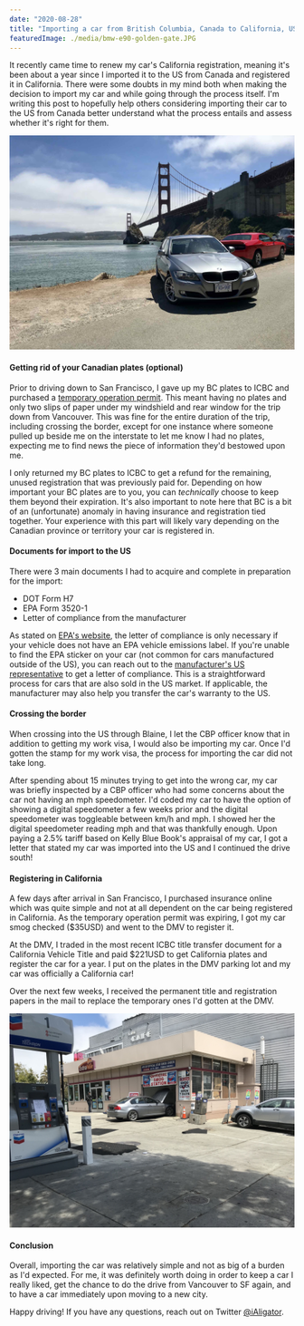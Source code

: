 ```yaml
---
date: "2020-08-28"
title: "Importing a car from British Columbia, Canada to California, US"
featuredImage: ./media/bmw-e90-golden-gate.JPG
---
```


It recently came time to renew my car's California registration, meaning it's been about a year
since I imported it to the US from Canada and registered it in California. There were some doubts
in my mind both when making the decision to import my car and while going through the process
itself. I'm writing this post to hopefully help others considering importing their car to the US from Canada
better understand what the process entails and assess whether it's right for them.

![A summer prior to becoming a California car.](./media/bmw-e90-golden-gate.JPG)

#### Getting rid of your Canadian plates (optional)
Prior to driving down to San Francisco, I gave up my BC plates to ICBC and purchased a [temporary
operation permit](https://www.icbc.com/insurance/buy-renew-cancel/Pages/buy-or-renew.aspx). This meant having no plates and only two slips of paper under my
windshield and rear window for the trip down from Vancouver. This was fine for the entire duration
of the trip, including crossing the border, except for one instance where someone pulled up beside me on the interstate to let me
know I had no plates, expecting me to find news the piece of information they'd bestowed upon me.

I only returned my BC plates to ICBC to get a refund for the remaining, unused registration that was previously paid for.
Depending on how important your BC plates are to you, you can _technically_ choose to keep them beyond their expiration. It's also important
to note here that BC is a bit of an (unfortunate) anomaly in having insurance and registration tied together. Your experience
with this part will likely vary depending on the Canadian province or territory your car is registered in.

#### Documents for import to the US
There were 3 main documents I had to acquire and complete in preparation for the import:
 - DOT Form H7
 - EPA Form 3520-1
 - Letter of compliance from the manufacturer

As stated on [EPA's website](https://www.epa.gov/importing-vehicles-and-engines/importing-canadian-vehicles), the letter
of compliance is only necessary if your vehicle does not have an EPA vehicle emissions label. If you're unable to find the
EPA sticker on your car (not common for cars manufactured outside of the US), you can reach out to the
[manufacturer's US representative](https://www.epa.gov/importing-vehicles-and-engines/light-duty-vehicle-and-motorcycle-manufacturers-united-states)
to get a letter of compliance. This is a straightforward process for cars that are also sold in the US market. If applicable,
the manufacturer may also help you transfer the car's warranty to the US.

#### Crossing the border
When crossing into the US through Blaine, I let the CBP officer know that in addition to getting my work visa, I would
also be importing my car. Once I'd gotten the stamp for my work visa, the process for importing the car
did not take long.

After spending about 15 minutes trying to get into the wrong car, my car was briefly inspected by a CBP officer who had some concerns about the car not having an mph
speedometer. I'd coded my car to have the option of showing a digital speedometer a few weeks prior and
the digital speedometer was toggleable between km/h and mph. I showed her the digital speedometer reading mph and that was thankfully
enough. Upon paying a 2.5% tariff based on Kelly Blue Book's appraisal of my car, I got a letter that stated my car was
imported into the US and I continued the drive south!

#### Registering in California
A few days after arrival in San Francisco, I purchased insurance online which was quite simple and not at all dependent on the car being registered in California.
As the temporary operation permit was expiring, I got my car smog checked ($35USD) and went to the DMV to register it.

At the DMV, I traded in the most recent ICBC title transfer document for a
California Vehicle Title and paid $221USD to get California plates and register the car for a year. I put on the plates in the
DMV parking lot and my car was officially a California car!

Over the next few weeks, I received the permanent title and registration papers in the mail to replace the temporary ones I'd gotten at the DMV.

![Getting smog inspection done prior to registering the car in California.](./media/bmw-e90-smog-check.jpg)

#### Conclusion
Overall, importing the car was relatively simple and not as big of a burden as I'd expected. For me,
it was definitely worth doing in order to keep a car I really liked, get the chance to do the drive from Vancouver
to SF again, and to have a car immediately upon moving to a new city.

Happy driving! If you have any questions, reach out on Twitter [@iAligator](https://twitter.com/iAligator).
